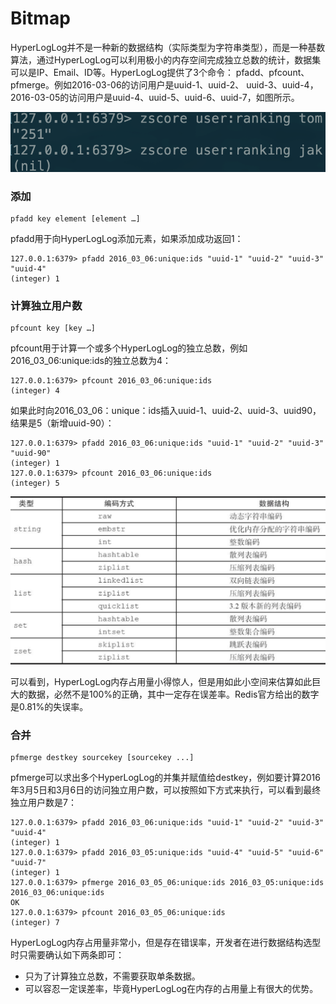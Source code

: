 # Bitmap

HyperLogLog并不是一种新的数据结构（实际类型为字符串类型），而是一种基数算法，通过HyperLogLog可以利用极小的内存空间完成独立总数的统计，数据集可以是IP、Email、ID等。HyperLogLog提供了3个命令： pfadd、pfcount、pfmerge。例如2016-03-06的访问用户是uuid-1、uuid-2、 uuid-3、uuid-4，2016-03-05的访问用户是uuid-4、uuid-5、uuid-6、uuid-7，如图所示。

![](../.gitbook/assets/image%20%2870%29.png)

### 添加

```text
pfadd key element [element …]
```

pfadd用于向HyperLogLog添加元素，如果添加成功返回1：

```text
127.0.0.1:6379> pfadd 2016_03_06:unique:ids "uuid-1" "uuid-2" "uuid-3" "uuid-4"
(integer) 1
```

### 计算独立用户数

```text
pfcount key [key …]
```

pfcount用于计算一个或多个HyperLogLog的独立总数，例如 2016\_03\_06:unique:ids的独立总数为4：

```text
127.0.0.1:6379> pfcount 2016_03_06:unique:ids
(integer) 4
```

如果此时向2016\_03\_06：unique：ids插入uuid-1、uuid-2、uuid-3、uuid90，结果是5（新增uuid-90）：

```text
127.0.0.1:6379> pfadd 2016_03_06:unique:ids "uuid-1" "uuid-2" "uuid-3" "uuid-90"
(integer) 1
127.0.0.1:6379> pfcount 2016_03_06:unique:ids
(integer) 5
```

![&#x96C6;&#x5408;&#x7C7B;&#x578B;&#x548C;HyperLogLog&#x5360;&#x7528;&#x7A7A;&#x95F4;&#x5BF9;&#x6BD4;](../.gitbook/assets/image%20%2898%29.png)

可以看到，HyperLogLog内存占用量小得惊人，但是用如此小空间来估算如此巨大的数据，必然不是100%的正确，其中一定存在误差率。Redis官方给出的数字是0.81%的失误率。

### 合并

```text
pfmerge destkey sourcekey [sourcekey ...]
```

pfmerge可以求出多个HyperLogLog的并集并赋值给destkey，例如要计算2016年3月5日和3月6日的访问独立用户数，可以按照如下方式来执行，可以看到最终独立用户数是7：

```text
127.0.0.1:6379> pfadd 2016_03_06:unique:ids "uuid-1" "uuid-2" "uuid-3" "uuid-4"
(integer) 1
127.0.0.1:6379> pfadd 2016_03_05:unique:ids "uuid-4" "uuid-5" "uuid-6" "uuid-7"
(integer) 1
127.0.0.1:6379> pfmerge 2016_03_05_06:unique:ids 2016_03_05:unique:ids 2016_03_06:unique:ids
OK
127.0.0.1:6379> pfcount 2016_03_05_06:unique:ids
(integer) 7
```

HyperLogLog内存占用量非常小，但是存在错误率，开发者在进行数据结构选型时只需要确认如下两条即可： 

* 只为了计算独立总数，不需要获取单条数据。 
* 可以容忍一定误差率，毕竟HyperLogLog在内存的占用量上有很大的优势。

